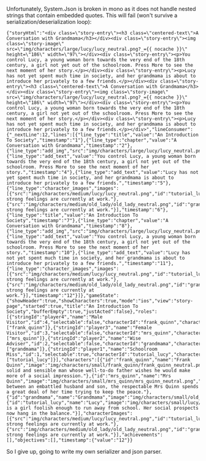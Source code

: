 Unfortunately, System.Json is broken in mono as it does not handle nested strings that contain 
embedded quotes.  This will fail (won't survive a serialization/deserialization loop):

    {"storyHtml":"<div class=\"story-entry\"><h3 class=\"centered-text\">A Conversation with Grandmama</h3></div><div class=\"story-entry\"><img class=\"story-image\" src=\"img/characters/large/lucy/lucy_neutral.png?_={{ nocache }}\" height=\"186\" width=\"97\"></div><div class=\"story-entry\"><p>You control Lucy, a young woman born towards the very end of the 18th century, a girl not yet out of the schoolroom. Press More to see the next moment of her story.</p></div><div class=\"story-entry\"><p>Lucy has not yet spent much time in society, and her grandmama is about to introduce her privately to a few friends.</p></div><div class=\"story-entry\"><h3 class=\"centered-text\">A Conversation with Grandmama</h3></div><div class=\"story-entry\"><img class=\"story-image\" src=\"img/characters/large/lucy/lucy_neutral.png?_={{ nocache }}\" height=\"186\" width=\"97\"></div><div class=\"story-entry\"><p>You control Lucy, a young woman born towards the very end of the 18th century, a girl not yet out of the schoolroom. Press More to see the next moment of her story.</p></div><div class=\"story-entry\"><p>Lucy has not yet spent much time in society, and her grandmama is about to introduce her privately to a few friends.</p></div>","lineConsumer":{"_nextLine":12,"lines":[{"line_type":"title","value":"An Introduction To Society","timestamp":"1"},{"line_type":"chapter","value":"A Conversation with Grandmama","timestamp":"2"},{"line_type":"add_img","src":"img/characters/large/lucy/lucy_neutral.png","alignment":"center","timestamp":"3"},{"line_type":"add_text","value":"You control Lucy, a young woman born towards the very end of the 18th century, a girl not yet out of the schoolroom. Press More to see the next moment of her story.","timestamp":"4"},{"line_type":"add_text","value":"Lucy has not yet spent much time in society, and her grandmama is about to introduce her privately to a few friends.","timestamp":"5"},{"line_type":"character_images","images":[{"src":"img/characters/medium/lucy/lucy_neutral.png","id":"tutorial_lucy","title":"Lucy","visible":"visible","description":"No strong feelings are currently at work."},{"src":"img/characters/medium/old_lady/old_lady_neutral.png","id":"grandmama","title":"Grandmama","visible":"visible","description":"No strong feelings are currently at work."}],"timestamp":"6"},{"line_type":"title","value":"An Introduction To Society","timestamp":"7"},{"line_type":"chapter","value":"A Conversation with Grandmama","timestamp":"8"},{"line_type":"add_img","src":"img/characters/large/lucy/lucy_neutral.png","alignment":"center","timestamp":"9"},{"line_type":"add_text","value":"You control Lucy, a young woman born towards the very end of the 18th century, a girl not yet out of the schoolroom. Press More to see the next moment of her story.","timestamp":"10"},{"line_type":"add_text","value":"Lucy has not yet spent much time in society, and her grandmama is about to introduce her privately to a few friends.","timestamp":"11"},{"line_type":"character_images","images":[{"src":"img/characters/medium/lucy/lucy_neutral.png","id":"tutorial_lucy","title":"Lucy","visible":"visible","description":"No strong feelings are currently at work."},{"src":"img/characters/medium/old_lady/old_lady_neutral.png","id":"grandmama","title":"Grandmama","visible":"visible","description":"No strong feelings are currently at work."}],"timestamp":"12"}]},"gameState":{"showHeader":true,"showCharacters":true,"mode":"ios","view":"story-page","started":true,"title":"An Introduction To Society","bufferEmpty":true,"justActed":false},"roles":[{"stringId":"player4","name":"Male Visitor","id":4,"selectable":false,"characterId":"frank_quinn","characters":["frank_quinn"]},{"stringId":"player3","name":"Female Visitor","id":3,"selectable":false,"characterId":"mrs_quinn","characters":["mrs_quinn"]},{"stringId":"player2","name":"Wise Adviser","id":2,"selectable":false,"characterId":"grandmama","characters":["grandmama"]},{"stringId":"player1","name":"Schoolroom Miss","id":1,"selectable":true,"characterId":"tutorial_lucy","characters":["tutorial_lucy"]}],"characters":[{"id":"frank_quinn","name":"Frank Quinn","image":"img/characters/small/frank_quinn/frank_quinn_neutral.png","descripion":"A solid and sensible man whose well-to-do father wishes he would make more of a social impression."},{"id":"mrs_quinn","name":"Mrs Quinn","image":"img/characters/small/mrs_quinn/mrs_quinn_neutral.png","descripion":"Divided between an embattled husband and son, the respectable Mrs Quinn spends a great deal of her time trying to keep the peace."},{"id":"grandmama","name":"Grandmama","image":"img/characters/small/old_lady/old_lady_neutral.png","descripion":"Grandmama"},{"id":"tutorial_lucy","name":"Lucy","image":"img/characters/small/lucy/lucy_neutral.png","descripion":"Lucy is a girl foolish enough to run away from school. Her social prospects now hang in the balance."}],"characterImages":[{"src":"img/characters/medium/lucy/lucy_neutral.png","id":"tutorial_lucy","title":"Lucy","visible":"visible","description":"No strong feelings are currently at work."},{"src":"img/characters/medium/old_lady/old_lady_neutral.png","id":"grandmama","title":"Grandmama","visible":"visible","description":"No strong feelings are currently at work."}],"achievements":[],"objectives":[],"timestamp":{"value":"12"}}

So I give up, going to write my own serializer and json parser.